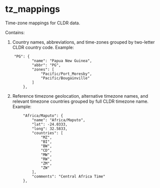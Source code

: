 # tz_mappings

Time-zone mappings for CLDR data.

Contains:

1. Country names, abbreviations, and time-zones grouped by two-letter CLDR country code. Example:

```
	"PG": {
			"name": "Papua New Guinea",
			"abbr": "PG",
			"zones": [
				"Pacific/Port_Moresby",
				"Pacific/Bougainville"
			]
		},
```


2. Reference timezone geolocation, alternative timezone names, and relevant timezone countries grouped by full CLDR timezone name. Example:

```
		"Africa/Maputo": {
			"name": "Africa/Maputo",
			"lat": -24.0333,
			"long": 32.5833,
			"countries": [
				"MZ",
				"BI",
				"BW",
				"CD",
				"MW",
				"RW",
				"ZM",
				"ZW"
			],
			"comments": "Central Africa Time"
		},
```

